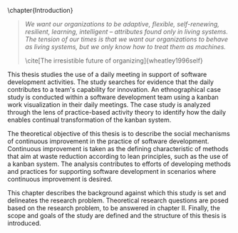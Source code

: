 
\chapter{Introduction}

> *We want our organizations to be adaptive, flexible, self-renewing, resilient, learning, intelligent – attributes found only in living systems. The tension of our times is that we want our organizations to behave as living systems, but we only know how to treat them as machines.*
>
> \cite[The irresistible future of organizing]{wheatley1996self}

This thesis studies the use of a daily meeting in support of software development activities. The study searches for evidence that the daily contributes to a team's capability for innovation. An ethnographical case study is conducted within a software development team using a kanban work visualization in their daily meetings. The case study is analyzed through the lens of practice-based activity theory to identify how the daily enables continual transformation of the kanban system.

The theoretical objective of this thesis is to describe the social mechanisms of continuous improvement in the practice of software development. Continuous improvement is taken as the defining characteristic of methods that aim at waste reduction according to lean principles, such as the use of a kanban system. The analysis contributes to efforts of developing methods and practices for supporting software development in scenarios where continuous improvement is desired.

This chapter describes the background against which this study is set and delineates the research problem. Theoretical research questions are posed based on the research problem, to be answered in chapter II. Finally, the scope and goals of the study are defined and the structure of this thesis is introduced.
